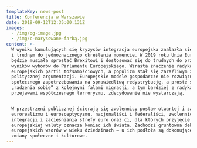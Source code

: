 ```yaml
---
templateKey: news-post
title: Konferencja w Warszawie
date: 2019-09-12T12:35:00.131Z
images:
  - /img/og-image.jpg
  - /img/c-narysowane-farbą.jpg
content: >-
  W wyniku kumulujących się kryzysów integracja europejska znalazła się w ważnym
  i trudnym do jednoznacznego określenia momencie. W 2019 roku Unia Europejska
  będzie musiała sprostać Brexitowi i dostosować się do trudnych do przewidzenia
  wyników wyborów do Parlamentu Europejskiego. Wzrasta znaczenie radykalnych
  europejskich partii tożsamościowych, a populizm stał się zaraźliwym źródłem
  politycznej argumentacji. Europejskie modele gospodarcze nie rozwiązują
  społecznego zapotrzebowania na sprawiedliwą redystrybucję, a proste sposoby
  „radzenia sobie” z kolejnymi falami migracji, a tym bardziej z radykalnymi
  przejawami współczesnego terroryzmu, zdecydowanie nie wystarczają.


  W przestrzeni publicznej ścierają się zwolennicy postaw otwartej i zamkniętej,
  eurorealizmu i eurosceptycyzmu, nacjonaliści i federaliści, zwolennicy dalszej
  integracji i zacieśniania strefy euro oraz ci, dla których przyjęcie
  europejskiej waluty oznacza koniec ich świata. Zachodzi gruntowna dekompozycja
  europejskich wzorów w wieku dziedzinach – u ich podłoża są dokonujące się
  zmiany społeczne i kulturowe.
---
```


